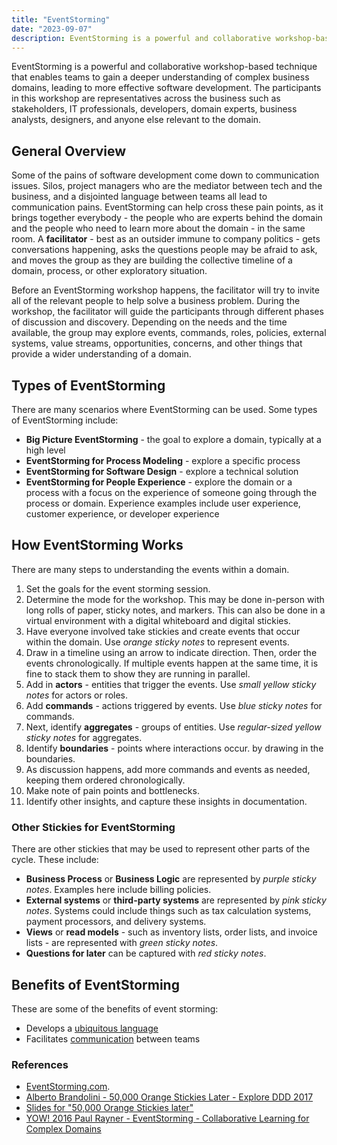 ```yaml
---
title: "EventStorming"
date: "2023-09-07"
description: EventStorming is a powerful and collaborative workshop-based technique that enables teams to gain a deeper understanding of complex business domains, leading to more effective software development.
---
```


EventStorming is a powerful and collaborative workshop-based technique that enables teams to gain a deeper understanding of complex business domains, leading to more effective software development. The participants in this workshop are representatives across the business such as stakeholders, IT professionals, developers, domain experts, business analysts, designers, and anyone else relevant to the domain.

## General Overview

Some of the pains of software development come down to communication issues. Silos, project managers who are the mediator between tech and the business, and a disjointed language between teams all lead to communication pains. EventStorming can help cross these pain points, as it brings together everybody - the people who are experts behind the domain and the people who need to learn more about the domain - in the same room. A **facilitator** - best as an outsider immune to company politics - gets conversations happening, asks the questions people may be afraid to ask, and moves the group as they are building the collective timeline of a domain, process, or other exploratory situation.

Before an EventStorming workshop happens, the facilitator will try to invite all of the relevant people to help solve a business problem. During the workshop, the facilitator will guide the participants through different phases of discussion and discovery. Depending on the needs and the time available, the group may explore events, commands, roles, policies, external systems, value streams, opportunities, concerns, and other things that provide a wider understanding of a domain.

## Types of EventStorming

There are many scenarios where EventStorming can be used. Some types of EventStorming include:

- **Big Picture EventStorming** - the goal to explore a domain, typically at a high level
- **EventStorming for Process Modeling** - explore a specific process
- **EventStorming for Software Design** - explore a technical solution
- **EventStorming for People Experience** - explore the domain or a process with a focus on the experience of someone going through the process or domain. Experience examples include user experience, customer experience, or developer experience

## How EventStorming Works

There are many steps to understanding the events within a domain.

1. Set the goals for the event storming session.
2. Determine the mode for the workshop. This may be done in-person with long rolls of paper, sticky notes, and markers. This can also be done in a virtual environment with a digital whiteboard and digital stickies.
3. Have everyone involved take stickies and create events that occur within the domain. Use *orange sticky notes* to represent events.
4. Draw in a timeline using an arrow to indicate direction. Then, order the events chronologically. If multiple events happen at the same time, it is fine to stack them to show they are running in parallel.
5. Add in **actors** - entities that trigger the events. Use *small yellow sticky notes* for actors or roles.
6. Add **commands** - actions triggered by events. Use *blue sticky notes* for commands.
7. Next, identify **aggregates** - groups of entities. Use *regular-sized yellow sticky notes* for aggregates.
8. Identify **boundaries** - points where interactions occur. by drawing in the boundaries.
9. As discussion happens, add more commands and events as needed, keeping them ordered chronologically.
10. Make note of pain points and bottlenecks.
11. Identify other insights, and capture these insights in documentation.

### Other Stickies for EventStorming

There are other stickies that may be used to represent other parts of the cycle. These include:

- **Business Process** or **Business Logic** are represented by *purple sticky notes*. Examples here include billing policies.
- **External systems** or **third-party systems** are represented by *pink sticky notes*. Systems could include things such as tax calculation systems, payment processors, and delivery systems.
- **Views** or **read models** - such as inventory lists, order lists, and invoice lists - are represented with *green sticky notes*.
- **Questions for later** can be captured with *red sticky notes*.

## Benefits of EventStorming

These are some of the benefits of event storming:

- Develops a [ubiquitous language](./ubiquitous-language)
- Facilitates [communication](/values/communication) between teams

### References

- [EventStorming.com](https://www.eventstorming.com/).
- [Alberto Brandolini - 50,000 Orange Stickies Later - Explore DDD 2017](https://www.youtube.com/watch?v=1i6QYvYhlYQ)
- [Slides for "50,000 Orange Stickies later"](https://www.slideshare.net/ziobrando/50000-orange-stickies-later)
- [YOW! 2016 Paul Rayner - EventStorming - Collaborative Learning for Complex Domains](https://www.youtube.com/watch?v=04tGbixfGEY)